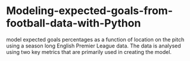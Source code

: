 # Modeling-expected-goals-from-football-data-with-Python
  model expected goals percentages as a function of location on the pitch using a season long English Premier League data. The data is analysed using two key metrics that are primarily used in creating the model.
